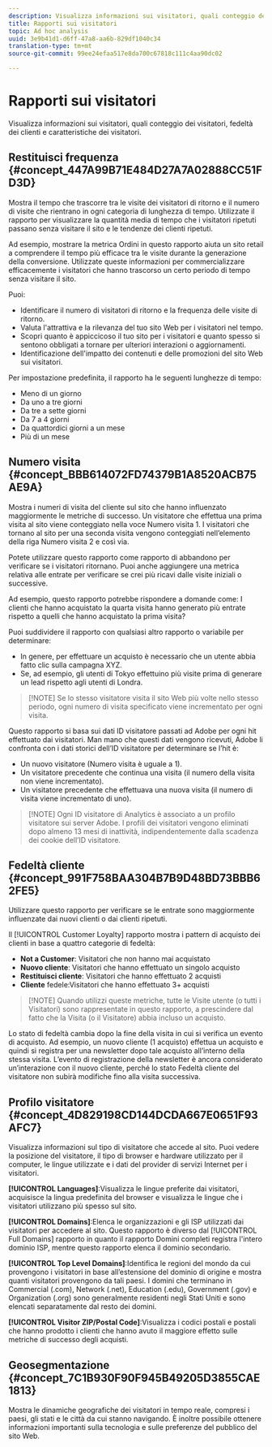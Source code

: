 ```yaml
---
description: Visualizza informazioni sui visitatori, quali conteggio dei visitatori, fedeltà dei clienti e caratteristiche dei visitatori.
title: Rapporti sui visitatori
topic: Ad hoc analysis
uuid: 3e9b41d1-d6ff-47a8-aa6b-829df1040c34
translation-type: tm+mt
source-git-commit: 99ee24efaa517e8da700c67818c111c4aa90dc02

---
```



# Rapporti sui visitatori

Visualizza informazioni sui visitatori, quali conteggio dei visitatori, fedeltà dei clienti e caratteristiche dei visitatori.

## Restituisci frequenza {#concept_447A99B71E484D27A7A02888CC51FD3D}

Mostra il tempo che trascorre tra le visite dei visitatori di ritorno e il numero di visite che rientrano in ogni categoria di lunghezza di tempo. Utilizzate il rapporto per visualizzare la quantità media di tempo che i visitatori ripetuti passano senza visitare il sito e le tendenze dei clienti ripetuti.

<!-- 

c_reports_return_freq.xml

 -->

Ad esempio, mostrare la metrica Ordini in questo rapporto aiuta un sito retail a comprendere il tempo più efficace tra le visite durante la generazione della conversione. Utilizzate queste informazioni per commercializzare efficacemente i visitatori che hanno trascorso un certo periodo di tempo senza visitare il sito.

Puoi:

* Identificare il numero di visitatori di ritorno e la frequenza delle visite di ritorno.
* Valuta l'attrattiva e la rilevanza del tuo sito Web per i visitatori nel tempo.
* Scopri quanto è appiccicoso il tuo sito per i visitatori e quanto spesso si sentono obbligati a tornare per ulteriori interazioni o aggiornamenti.
* Identificazione dell'impatto dei contenuti e delle promozioni del sito Web sui visitatori.

Per impostazione predefinita, il rapporto ha le seguenti lunghezze di tempo:

* Meno di un giorno
* Da uno a tre giorni
* Da tre a sette giorni
* Da 7 a 4 giorni
* Da quattordici giorni a un mese
* Più di un mese

## Numero visita {#concept_BBB614072FD74379B1A8520ACB75AE9A}

Mostra i numeri di visita del cliente sul sito che hanno influenzato maggiormente le metriche di successo. Un visitatore che effettua una prima visita al sito viene conteggiato nella voce Numero visita 1. I visitatori che tornano al sito per una seconda visita vengono conteggiati nell’elemento della riga Numero visita 2 e così via.

<!-- 

c_reports_visit_number.xml

 -->

Potete utilizzare questo rapporto come rapporto di abbandono per verificare se i visitatori ritornano. Puoi anche aggiungere una metrica relativa alle entrate per verificare se crei più ricavi dalle visite iniziali o successive.

Ad esempio, questo rapporto potrebbe rispondere a domande come: I clienti che hanno acquistato la quarta visita hanno generato più entrate rispetto a quelli che hanno acquistato la prima visita?

Puoi suddividere il rapporto con qualsiasi altro rapporto o variabile per determinare:

* In genere, per effettuare un acquisto è necessario che un utente abbia fatto clic sulla campagna XYZ.
* Se, ad esempio, gli utenti di Tokyo effettuino più visite prima di generare un lead rispetto agli utenti di Londra.

> [!NOTE] Se lo stesso visitatore visita il sito Web più volte nello stesso periodo, ogni numero di visita specificato viene incrementato per ogni visita.

Questo rapporto si basa sui dati ID visitatore passati ad Adobe per ogni hit effettuato dai visitatori. Man mano che questi dati vengono ricevuti, Adobe li confronta con i dati storici dell’ID visitatore per determinare se l’hit è:

* Un nuovo visitatore (Numero visita è uguale a 1).
* Un visitatore precedente che continua una visita (il numero della visita non viene incrementato).
* Un visitatore precedente che effettuava una nuova visita (il numero di visita viene incrementato di uno).

> [!NOTE] Ogni ID visitatore di Analytics è associato a un profilo visitatore sui server Adobe. I profili dei visitatori vengono eliminati dopo almeno 13 mesi di inattività, indipendentemente dalla scadenza dei cookie dell’ID visitatore.

## Fedeltà cliente {#concept_991F758BAA304B7B9D48BD73BBB62FE5}

Utilizzare questo rapporto per verificare se le entrate sono maggiormente influenzate dai nuovi clienti o dai clienti ripetuti.

<!-- 

c_reports_customerloyalty.xml

 -->

Il [!UICONTROL Customer Loyalty] rapporto mostra i pattern di acquisto dei clienti in base a quattro categorie di fedeltà:

* **Not a Customer**: Visitatori che non hanno mai acquistato
* **Nuovo cliente**: Visitatori che hanno effettuato un singolo acquisto
* **Restituisci cliente**: Visitatori che hanno effettuato 2 acquisti
* **Cliente** fedele:Visitatori che hanno effettuato 3+ acquisti

> [!NOTE] Quando utilizzi queste metriche, tutte le Visite utente (o tutti i Visitatori) sono rappresentate in questo rapporto, a prescindere dal fatto che la Visita (o il Visitatore) abbia incluso un acquisto.

Lo stato di fedeltà cambia dopo la fine della visita in cui si verifica un evento di acquisto. Ad esempio, un nuovo cliente (1 acquisto) effettua un acquisto e quindi si registra per una newsletter dopo tale acquisto all’interno della stessa visita. L’evento di registrazione della newsletter è ancora considerato un’interazione con il nuovo cliente, perché lo stato Fedeltà cliente del visitatore non subirà modifiche fino alla visita successiva.

## Profilo visitatore {#concept_4D829198CD144DCDA667E0651F93AFC7}

Visualizza informazioni sul tipo di visitatore che accede al sito. Puoi vedere la posizione del visitatore, il tipo di browser e hardware utilizzato per il computer, le lingue utilizzate e i dati del provider di servizi Internet per i visitatori.

<!-- 

c_reports_visitor_profile.xml

 -->

**[!UICONTROL Languages]**:Visualizza le lingue preferite dai visitatori, acquisisce la lingua predefinita del browser e visualizza le lingue che i visitatori utilizzano più spesso sul sito.

**[!UICONTROL Domains]**:Elenca le organizzazioni e gli ISP utilizzati dai visitatori per accedere al sito. Questo rapporto è diverso dal [!UICONTROL Full Domains] rapporto in quanto il rapporto Domini completi registra l'intero dominio ISP, mentre questo rapporto elenca il dominio secondario.

**[!UICONTROL Top Level Domains]**:Identifica le regioni del mondo da cui provengono i visitatori in base all’estensione del dominio di origine e mostra quanti visitatori provengono da tali paesi. I domini che terminano in Commercial (.com), Network (.net), Education (.edu), Government (.gov) e Organization (.org) sono generalmente residenti negli Stati Uniti e sono elencati separatamente dal resto dei domini.

**[!UICONTROL Visitor ZIP/Postal Code]**:Visualizza i codici postali e postali che hanno prodotto i clienti che hanno avuto il maggiore effetto sulle metriche di successo degli acquisti.

## Geosegmentazione {#concept_7C1B930F90F945B49205D3855CAE1813}

<!-- 

c_reports_geosegmentation.xml

 -->

Mostra le dinamiche geografiche dei visitatori in tempo reale, compresi i paesi, gli stati e le città da cui stanno navigando. È inoltre possibile ottenere informazioni importanti sulla tecnologia e sulle preferenze del pubblico del sito Web.
